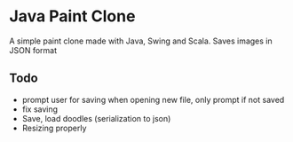 # Java Paint Clone
A simple paint clone made with Java, Swing and Scala. Saves images in JSON format

## Todo
- prompt user for saving when opening new file, only prompt if not saved
- fix saving
- Save, load doodles (serialization to json)
- Resizing properly
